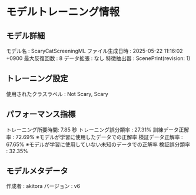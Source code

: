 # モデルトレーニング情報

## モデル詳細
モデル名           : ScaryCatScreeningML
ファイル生成日時   : 2025-05-22 11:16:02 +0900
最大反復回数     : 8
データ拡張       : なし
特徴抽出器       : ScenePrint(revision: 1)

## トレーニング設定
使用されたクラスラベル : Not Scary, Scary

## パフォーマンス指標
トレーニング所要時間: 7.85 秒
トレーニング誤分類率 : 27.31%
訓練データ正解率 : 72.69% ※モデルが学習に使用したデータでの正解率
検証データ正解率 : 67.65% ※モデルが学習に使用していない未知のデータでの正解率
検証誤分類率       : 32.35%

## モデルメタデータ
作成者            : akitora
バージョン          : v6